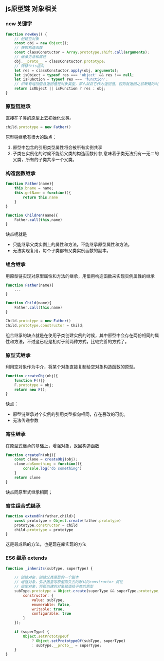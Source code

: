 ## js原型链 对象相关

### new 关键字

```javascript
function newKey() {
    // 创建空对象
    const obj = new Object();
    // 获取构造函数
    const classConstuctor = Array.prototype.shift.call(arguments);
    // 继承方法和属性
    obj.__proto__ = classConstuctor.prototype;
    // 转移this指向
    let res = classConstuctor.apply(obj, arguments);
    let isObject = typeof res === 'object' && res !== null;
    let isFunction = typeof res === 'function';
    // 如果有返回值且返回值是对象类型，那么就将它作为返回值，否则就返回之前新建的对象
    return isObject || isFunction ? res : obj;
}
```

### 原型链继承

直接在子类的原型上去初始化父类。

```javascript
child.prototype = new Father()
```
原型链继承有很大的缺点：
1. 原型中包含的引用类型属性将会被所有实例共享
2. 子类在实例化的时候不能给父类的构造函数传参,意味着子类无法拥有一无二的父类，所有的子类共享一个父类。


### 构造函数继承

```javascript
function Father(name){
    this.bname = name;
    this.getName = function(){
        return this.name
    }
}

function Children(name){
    Father.call(this,name)
}
```
缺点呢就是
* 只能继承父类实例上的属性和方法，不能继承原型属性和方法。
* 无法实现复用，每个子类都有父类实例函数的副本。

### 组合继承
用原型链实现对原型属性和方法的继承，用借用构造函数来实现实例属性的继承

```javascript
function Father(name){
    ...
}

function Child(name){
    Father.call(this,name)
}

Child.prototype = new Father()
Child.prototype.constructor = Child;
```
组合继承的缺点就是在使用子类创建实例的时候，其中原型中会存在两份相同的属性和方法，不过这已经是相对于前两种方式，比较完善的方式了。

### 原型式继承
利用空对象作为中介，将某个对象直接复制给空对象构造函数的原型。
```javascript
function createObj(obj){
    function F(){}
    F.prototype = obj;
    return new F();
}
```
缺点：

* 原型链继承对个实例的引用类型指向相同，存在篡改的可能。
* 无法传递参数

### 寄生继承
在原型式继承的基础上，增强对象，返回构造函数
```javascript
function createFn(obj){
    const clone = createObj(obj);
    clone.doSomething = function(){
        console.log('do something')
    }
    return clone
}
```
缺点同原型式继承相同；

### 寄生组合式继承
```javascript
function extendFn(father,child){
    const prototype = Object.create(father.prototype)
    prototype.constructor = child
    child.prototype = prototype
}
```
这是最成熟的方法，也是现在库实现的方法

### ES6 继承 extends
```javascript
function _inherits(subType, superType) {
  
    // 创建对象，创建父类原型的一个副本
    // 增强对象，弥补因重写原型而失去的默认的constructor 属性
    // 指定对象，将新创建的对象赋值给子类的原型
    subType.prototype = Object.create(superType && superType.prototype, {
        constructor: {
            value: subType,
            enumerable: false,
            writable: true,
            configurable: true
        }
    });
    
    if (superType) {
        Object.setPrototypeOf 
            ? Object.setPrototypeOf(subType, superType) 
            : subType.__proto__ = superType;
    }
}
```